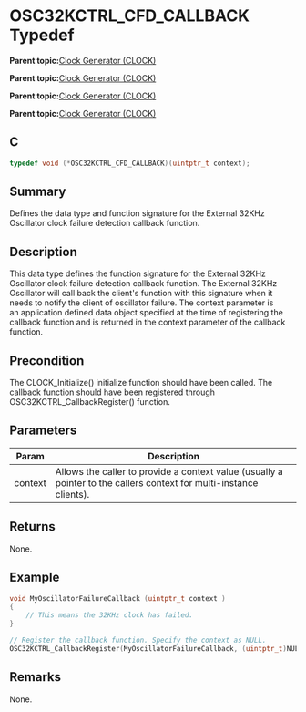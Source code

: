 # OSC32KCTRL\_CFD\_CALLBACK Typedef

**Parent topic:**[Clock Generator \(CLOCK\)](GUID-5CA6A655-5BB0-4274-ABCD-AA8378F9B934.md)

**Parent topic:**[Clock Generator \(CLOCK\)](GUID-3658D784-AC4A-4E6F-9CDA-56F83DEAB94A.md)

**Parent topic:**[Clock Generator \(CLOCK\)](GUID-F9783829-A97E-4351-8A32-907D7430CC49.md)

**Parent topic:**[Clock Generator \(CLOCK\)](GUID-75AC227F-AB8C-4E63-B326-D1877E5AC17E.md)

## C

```c
typedef void (*OSC32KCTRL_CFD_CALLBACK)(uintptr_t context);

```

## Summary

Defines the data type and function signature for the External 32KHz Oscillator clock failure detection callback function.

## Description

This data type defines the function signature for the External 32KHz<br />Oscillator clock failure detection callback function. The External 32KHz<br />Oscillator will call back the client's function with this signature when it<br />needs to notify the client of oscillator failure. The context parameter is<br />an application defined data object specified at the time of registering the<br />callback function and is returned in the context parameter of the callback<br />function.

## Precondition

The CLOCK\_Initialize\(\) initialize function should have been called. The callback function should have been registered through OSC32KCTRL\_CallbackRegister\(\) function.

## Parameters

|Param|Description|
|-----|-----------|
|context|Allows the caller to provide a context value \(usually a pointer to the callers context for multi-instance clients\).|

## Returns

None.

## Example

```c
void MyOscillatorFailureCallback (uintptr_t context )
{
    // This means the 32KHz clock has failed.
}

// Register the callback function. Specify the context as NULL.
OSC32KCTRL_CallbackRegister(MyOscillatorFailureCallback, (uintptr_t)NULL);

```

## Remarks

None.


